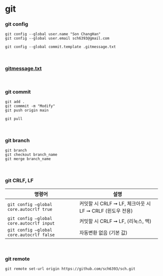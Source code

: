git
===

### git config
```
git config --global user.name "Son ChangHan"
git config --global user.email sch6393@gmail.com

git config --global commit.template .gitmessage.txt
```

<br>

### [gitmessage.txt](./gitmessage.txt.md)

<br>

### git commit
```
git add .
git commmit -m "Modify"
git push origin main

git pull
```

<br>

### git branch
```
git branch
git checkout branch_name
git merge branch_name
```

<br>

### git CRLF, LF
|명령어|설명|
|-|-|
|`git config –global core.autocrlf true`|커밋할 시 CRLF ➞ LF, 체크아웃 시 LF ➞ CRLF (윈도우 전용)|
|`git config –global core.autocrlf input`|커밋할 시 CRLF ➞ LF, (리눅스, 맥)|
|`git config –global core.autocrlf false`|자동변환 없음 (기본 값)|

<br>

### git remote
```
git remote set-url origin https://github.com/sch6393/sch.git
```

<br>
